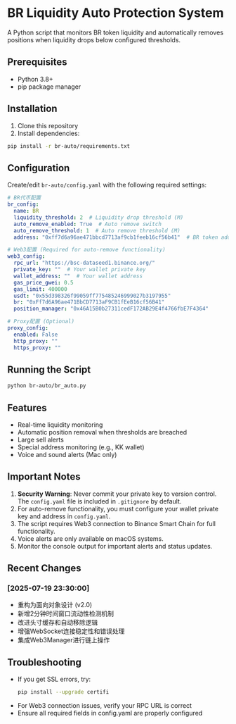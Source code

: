 # BR Liquidity Auto Protection System

A Python script that monitors BR token liquidity and automatically removes positions when liquidity drops below configured thresholds.

## Prerequisites

- Python 3.8+
- pip package manager

## Installation

1. Clone this repository
2. Install dependencies:
```bash
pip install -r br-auto/requirements.txt
```

## Configuration

Create/edit `br-auto/config.yaml` with the following required settings:

```yaml
# BR代币配置
br_config:
  name: BR
  liquidity_threshold: 2  # Liquidity drop threshold (M)
  auto_remove_enabled: True  # Auto remove switch
  auto_remove_threshold: 1  # Auto remove threshold (M)
  address: "0xff7d6a96ae471bbcd7713af9cb1feeb16cf56b41"  # BR token address

# Web3配置 (Required for auto-remove functionality)
web3_config:
  rpc_url: "https://bsc-dataseed1.binance.org/"
  private_key: ""  # Your wallet private key
  wallet_address: ""  # Your wallet address
  gas_price_gwei: 0.5
  gas_limit: 400000
  usdt: "0x55d398326f99059ff775485246999027b3197955"
  br: "0xFf7d6A96ae471BbCD7713aF9CB1fEeB16cf56B41"
  position_manager: "0x46A15B0b27311cedF172AB29E4f4766fbE7F4364"

# Proxy配置 (Optional)
proxy_config:
  enabled: False
  http_proxy: ""
  https_proxy: ""
```

## Running the Script

```bash
python br-auto/br_auto.py
```

## Features

- Real-time liquidity monitoring
- Automatic position removal when thresholds are breached
- Large sell alerts
- Special address monitoring (e.g., KK wallet)
- Voice and sound alerts (Mac only)

## Important Notes

1. **Security Warning**: Never commit your private key to version control. The `config.yaml` file is included in `.gitignore` by default.
2. For auto-remove functionality, you must configure your wallet private key and address in `config.yaml`.
3. The script requires Web3 connection to Binance Smart Chain for full functionality.
4. Voice alerts are only available on macOS systems.
5. Monitor the console output for important alerts and status updates.

## Recent Changes

### [2025-07-19 23:30:00]
- 重构为面向对象设计 (v2.0)
- 新增2分钟时间窗口流动性检测机制
- 改进头寸缓存和自动移除逻辑
- 增强WebSocket连接稳定性和错误处理
- 集成Web3Manager进行链上操作

## Troubleshooting

- If you get SSL errors, try:
  ```bash
  pip install --upgrade certifi
  ```
- For Web3 connection issues, verify your RPC URL is correct
- Ensure all required fields in config.yaml are properly configured
